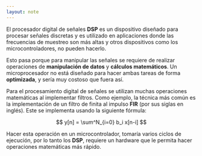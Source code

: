 ```yaml
---
layout: note
---
```


El procesador digital de señales **DSP** es un dispositivo diseñado para procesar señales discretas y es utilizado en aplicaciones donde las frecuencias de muestreo son más altas y otros dispositivos como los microcontroladores, no pueden hacerlo.

Esto pasa porque para manipular las señales se requiere de realizar operaciones de **manipulación de datos** y **cálculos matemáticos**. Un microprocesador no está diseñado para hacer ambas tareas de forma **optimizada**, y sería muy costoso que fuera así.

Para el procesamiento digital de señales se utilizan muchas operaciones matemáticas al implementar filtros. Como ejemplo, la técnica más común es la implementación de un filtro de finita al impulso **FIR** (por sus siglas en inglés). Este se implementa usando la siguiente fórmula:

$$
y[n] = \sum^N_{i=0} b_i x[n-i]
$$

Hacer esta operación en un microcontrolador, tomaría varios ciclos de ejecución, por lo tanto los **DSP**, requiere un hardware que le permita hacer operaciones matemáticas más rápido.
